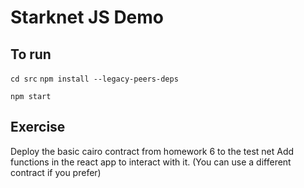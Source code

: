 # Starknet JS Demo

## To run

`cd src`
`npm install --legacy-peers-deps`

`npm start`


## Exercise
Deploy the basic cairo contract from homework 6 to the test net
Add functions in the react app to interact with it.
(You can use a different contract if you prefer)